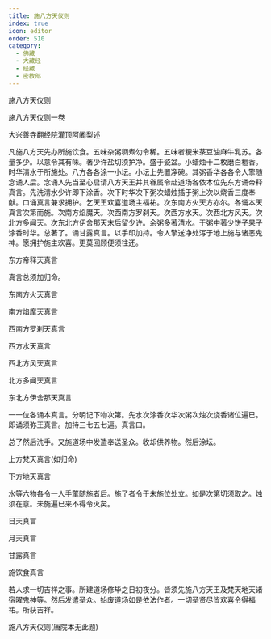 ```yaml
---
title: 施八方天仪则
index: true
icon: editor
order: 510
category:
  - 佛藏
  - 大藏经
  - 经藏
  - 密教部
---
```


  施八方天仪则  

施八方天仪则一卷  

大兴善寺翻经院灌顶阿阇梨述  

凡施八方天先办所施饮食。五味杂粥稠煮勿令稀。五味者粳米菉豆油麻牛乳苏。各量多少。以意令其有味。著少许盐切须护净。盛于瓷盆。小蜡烛十二枚磨白檀香。时华清水于所施处。八方各各涂一小坛。小坛上先置净碗。其粥香华各各令人擎随念诵人后。念诵人先当至心启请八方天王并其眷属令赴道场各依本位先东方诵帝释真言。先洗清水少许即下涂香。次下时华次下粥次蜡烛插于粥上次以烧香三度奉献。口诵真言兼求拥护。乞天王欢喜道场主福祐。次东南方火天方亦尔。各诵本天真言次第而施。次南方焰魔天。次西南方罗刹天。次西方水天。次西北方风天。次北方多闻天。次东北方伊舍那天末后留少许。余粥多著清水。于粥中著少饼子果子涂香时华。总著了。诵甘露真言。以手印加持。令人擎送净处泻于地上施与诸恶鬼神。愿拥护施主欢喜。更莫回顾便须往还。  

东方帝释天真言  

真言总须加归命。  

东南方火天真言  

南方焰摩天真言  

西南方罗刹天真言  

西方水天真言  

西北方风天真言  

北方多闻天真言  

东北方伊舍那天真言  

一一位各诵本真言。分明记下物次第。先水次涂香次华次粥次烛次烧香诸位遍已。即诵须弥王真言。加持三七五七遍。真言曰。  

总了然后洗手。又施道场中发遣奉送圣众。收却供养物。然后涂坛。  

上方梵天真言(如归命)  

下方地天真言  

水等六物各令一人手擎随施者后。施了者令于未施位处立。如是次第切须取之。烛须在意。未施遍已来不得令灭矣。  

日天真言  

月天真言  

甘露真言  

施饮食真言  

若人求一切吉祥之事。所建道场修毕之日初夜分。皆须先施八方天王及梵天地天诸宿曜鬼神等。然后发遣圣众。始废道场如是依法作者。一切圣贤尽皆欢喜令得福祐。所获吉祥。  

施八方天仪则(唐院本无此题)  
